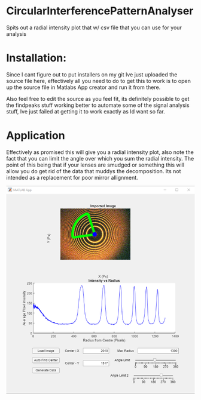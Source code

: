 # CircularInterferencePatternAnalyser
Spits out a radial intensity plot that w/ csv file that you can use for your analysis

# Installation:
Since I cant figure out to put installers on my git Ive just uploaded the source file here, effectively all you need to do to get this to work is to open up the source file in Matlabs App creator and run it from there.

Also feel free to edit the source as you feel fit, its definitely possible to get the findpeaks stuff working better to automate some of the signal analysis stuff, Ive just failed at getting it to work exactly as Id want so far.

# Application

Effectively as promised this will give you a radial intensity plot, also note the fact that you can limit the angle over which you sum the radial intensity. The point of this being that if your lenses are smudged or something this will allow you do get rid of the data that muddys the decomposition. Its not intended as a replacement for poor mirror allignment.

![Application Demo](https://raw.githubusercontent.com/Bill2107/CircularInterferencePatternAnalyser/Images-and-stuff/appDemo.png)
